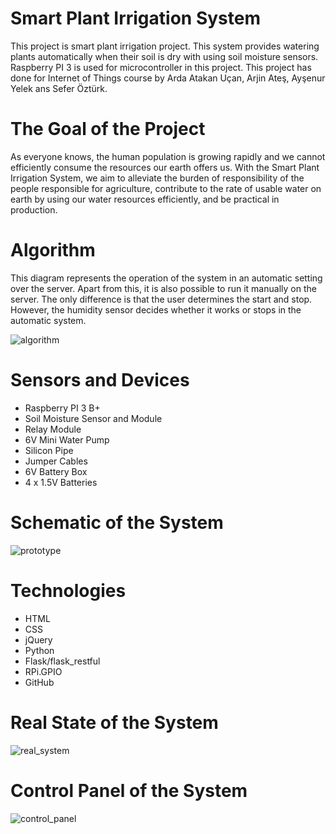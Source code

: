 # Smart Plant Irrigation System
This project is smart plant irrigation project. This system provides watering plants automatically when their soil is dry with using soil moisture sensors. Raspberry PI 3 is used for microcontroller in this project. This project has done for Internet of Things course by Arda Atakan Uçan, Arjin Ateş, Ayşenur Yelek ans Sefer Öztürk.

# The Goal of the Project
As everyone knows, the human population is growing rapidly and we cannot efficiently consume the resources our earth offers us. With the Smart Plant Irrigation System, we aim to alleviate the burden of responsibility of the people responsible for agriculture, contribute to the rate of usable water on earth by using our water resources efficiently, and be practical in production. 

# Algorithm
This diagram represents the operation of the system in an automatic setting over the server. Apart from this, it is also possible to run it manually on the server. The only difference is that the user determines the start and stop. However, the humidity sensor decides whether it works or stops in the automatic system.

![algorithm](https://user-images.githubusercontent.com/73023770/235298109-abb1ce86-fa67-4fb2-a4d7-dfebe6fa0220.jpg)

# Sensors and Devices
- Raspberry PI 3 B+
- Soil Moisture Sensor and Module
- Relay Module
- 6V Mini Water Pump
- Silicon Pipe
- Jumper Cables
- 6V Battery Box
- 4 x 1.5V Batteries

# Schematic of the System
![prototype](https://user-images.githubusercontent.com/73023770/235298119-db398330-6cf9-465b-9aea-9d28a9ef66a2.jpg)

# Technologies
- HTML
- CSS
- jQuery
- Python
- Flask/flask_restful
- RPi.GPIO
- GitHub

# Real State of the System
![real_system](https://user-images.githubusercontent.com/73023770/235298121-d005ddf0-8143-4614-bba4-77e22f768c3a.jpg)

# Control Panel of the System
![control_panel](https://user-images.githubusercontent.com/73023770/235298115-f13baff2-726a-4a4c-a5b1-e5dfa753ca24.jpg)
